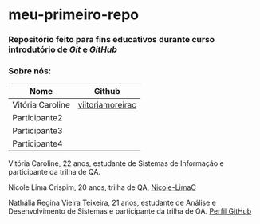 # meu-primeiro-repo


### Repositório feito para fins educativos durante curso introdutório de *Git* e *GitHub*

### Sobre nós:
| Nome         | Github |
|--------------|-------|
| Vitória Caroline    | [viitoriamoreirac](https://github.com/viitoriamoreirac/)   | 
| Participante2  |     | 
| Participante3   |     |
| Participante4  |     |

Vitória Caroline, 22 anos, estudante de Sistemas de Informação e participante da trilha de QA.

Nicole Lima Crispim, 20 anos, trilha de QA, [Nicole-LimaC](https://github.com/Nicole-LimaC)

Nathália Regina Vieira Teixeira, 21 anos, estudante de Análise e Desenvolvimento de Sistemas e participante da trilha de QA. [Perfil GitHub](https://github.com/nathreginavt) 
